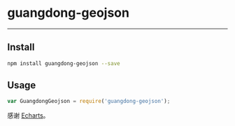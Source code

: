 # guangdong-geojson


---

## Install

```bash
npm install guangdong-geojson --save
```

## Usage

```js
var GuangdongGeojson = require('guangdong-geojson');
```
感谢 [Echarts](http://echarts.baidu.com/)。 
